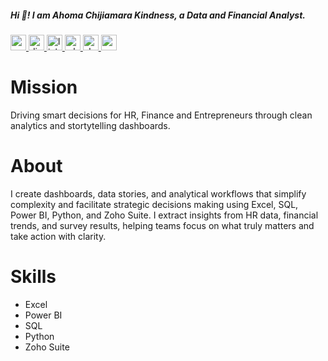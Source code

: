 <h5 align="left">Hi 👋! I am Ahoma Chijiamara Kindness, a Data and Financial Analyst.</h5>

###

<div align="left">
  <a href="mailto:kindnesschijiamara@gmail.com" target="_blank">
    <img src="https://img.shields.io/static/v1?message=Gmail&logo=gmail&label=&color=D14836&logoColor=white&labelColor=&style=plastic" height="25" alt="gmail logo"  />
  </a>
  <a href="https://discord.gg/622aRqDn" target="_blank">
    <img src="https://img.shields.io/static/v1?message=Discord&logo=discord&label=&color=7289DA&logoColor=white&labelColor=&style=plastic" height="25" alt="discord logo"  />
  </a>
  <a href="http://linkedin.com/in/ahoma-chijiamara-kindness-947310234" target="_blank">
    <img src="https://img.shields.io/static/v1?message=LinkedIn&logo=linkedin&label=&color=0077B5&logoColor=white&labelColor=&style=plastic" height="25" alt="linkedin logo"  />
  </a>
  <a href="https://wa.me/message/3CD3BPJEHDMMG1" target="_blank">
    <img src="https://img.shields.io/static/v1?message=Whatsapp&logo=whatsapp&label=&color=25D366&logoColor=white&labelColor=&style=plastic" height="25" alt="whatsapp logo"  />
  </a>
  <a href="https://join.slack.com/shareDM/zt-39lan6e82-s_6sWLL0lQeGmMg44lEajw" target="_blank">
    <img src="https://img.shields.io/static/v1?message=Slack&logo=slack&label=&color=4A154B&logoColor=white&labelColor=&style=plastic" height="25" alt="slack logo"  />
  </a>
  <img src="https://img.shields.io/static/v1?message=Youtube&logo=youtube&label=&color=FF0000&logoColor=white&labelColor=&style=plastic" height="25" alt="youtube logo"  />
</div>

###

# Mission
Driving smart decisions for HR, Finance and Entrepreneurs through clean analytics and stortytelling dashboards. 

# About
I create dashboards, data stories, and analytical workflows that simplify complexity and facilitate strategic decisions making using Excel, SQL, Power BI, Python, and Zoho Suite. I extract insights from HR data, financial trends, and survey results, helping teams focus on what truly matters and take action with clarity.

# Skills
* Excel
* Power BI
* SQL
* Python
* Zoho Suite

<!--## Hi there 👋

<!--
**AhomaChijiamaraKindness/AhomaChijiamaraKindness** is a ✨ _special_ ✨ repository because its `README.md` (this file) appears on your GitHub profile.

Here are some ideas to get you started:

- 🔭 I’m currently working on ...
- 🌱 I’m currently learning ...
- 👯 I’m looking to collaborate on ...
- 🤔 I’m looking for help with ...
- 💬 Ask me about ...
- 📫 How to reach me: ...
- 😄 Pronouns: ...
- ⚡ Fun fact: ...
-->
